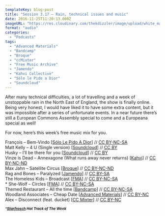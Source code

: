 ```yaml
---
templateKey: blog-post
title: "Session 3.17 – Rain, technical issues and music"
date: 2016-11-25T11:20:13.000Z
imageURL: "https://res.cloudinary.com/thekdizzler/image/upload/white_market/mvjo-amrwke-jack-catterall.jpg"
format: "audio"
categories:
  - "Podcasts"
tags:
  - "Advanced Materials"
  - "Bandcamp"
  - "Broque"
  - "ccMixter"
  - "Free Music Archive"
  - "Jamendo"
  - "Kahvi Collective"
  - "Sólo le Pido a Dior"
  - "Soundcloud"
---
```

After many technical difficulties, a lot of travelling and a week of unstoppable rain in the North East of England, the show is finally online. Being very honest, I would have liked it to have some extra content, but it was impossible after a series of unfortunate events. In a near future there’s still a European Commons Assembly special to come and a Europeana special as well!

For now, here’s this week’s free music mix for you.

François – Bem-Vindo \[[Sólo Le Pido A Dior](https://sololepidoadior.bandcamp.com/album/spd-20-brazil)\] // [CC BY-NC-SA  
](https://creativecommons.org/licenses/by-nc-sa/3.0/)Matt Kelly – 4 U (Single version) \[[Soundcloud](https://soundcloud.com/mattkellymusic/4u-1)\] // [CC BY  
](https://creativecommons.org/licenses/by/3.0/)Husky – I’ll be there for you \[[Soundcloud](https://soundcloud.com/huskyyyy/ill-be-there-for-you)\] // [CC BY  
](https://creativecommons.org/licenses/by/3.0/)Vinze is Dead – Annexagone (What runs away never returns) \[[Kahvi](http://kahvi.org/releases.php?release_number=376)\] // [CC BY-NC-ND  
](https://creativecommons.org/licenses/by-nc-nd/3.0/)Max Jahn – Satellite Circus \[[Broque](http://www.broque.de/label/en/release/mp3-download-en/4093-112-max-jahn-skyrunner-2)\] // [CC BY-NC-ND  
](https://creativecommons.org/licenses/by-nc-nd/2.0/)Rag and Bones – Paralyzed \[[Jamendo](https://www.jamendo.com/album/156636/when-can-your-glory-fade)\] // [CC BY-SA  
](https://creativecommons.org/licenses/by-sa/3.0/)The Homeless Kids – Broadcast \[[FMA](http://freemusicarchive.org/music/The_Homeless_Kids/No_Karma/)\] // [CC BY-NC-SA  
](https://creativecommons.org/licenses/by-nc-sa/4.0/)\* She-Wolf – Circles \[[FMA](http://freemusicarchive.org/music/She-Wolf/Circles_EP/)\] // [CC BY-NC-SA  
](https://creativecommons.org/licenses/by-nc-sa/4.0/)Themed Restaurant – All the time \[[Bandcamp](https://mnovak.bandcamp.com/album/songs-from-a-now-dissolved-relationship)\] // [CC BY-NC-SA  
](https://creativecommons.org/licenses/by-nc-sa/3.0/)Woodland Associates – Cheap Date \[[Advanced Materials](https://advancedmaterials.bandcamp.com/album/affairs-and-engagements)\] // [CC BY-NC  
](https://creativecommons.org/licenses/by-nc/3.0/)Alex – Disconnect (feat. ducket) \[[CC Mixter](http://dig.ccmixter.org/files/AlexBeroza/55012)\] // [CC BY-NC](https://creativecommons.org/licenses/by-nc/3.0/)

_<small>*<strong><a href="https://starfrosch.com/hot-100/" target="_blank">Starfrosch</a> Hot Track of The Week</strong></small>_